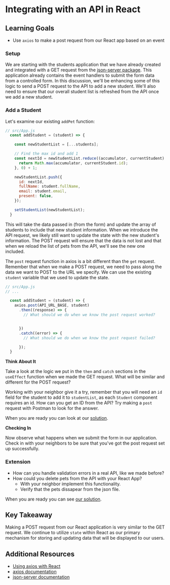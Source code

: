 # Integrating with an API in React

## Learning Goals

- Use `axios` to make a post request from our React app based on an event

### Setup

We are starting with the students application that we have already created and integrated with a GET request from the [json-server package](https://www.npmjs.com/package/json-server).  This application already contains the event handlers to submit the form data from a controlled form. In this discussion, we'll be enhancing some of this logic to send a POST request to the API to add a new student. We'll also need to ensure that our overall student list is refreshed from the API once we add a new student.

### Add a Student

Let's examine our existing `addPet` function:

```javascript
// src/App.js
  const addStudent = (student) => {

    const newStudentList = [...students];

    // Find the max id and add 1
    const nextId = newStudentList.reduce((accumulator, currentStudent) => {
      return Math.max(accumulator, currentStudent.id);
    }, 0) + 1;

    newStudentList.push({
      id: nextId,
      fullName: student.fullName,
      email: student.email,
      present: false,
    });

    setStudentList(newStudentList);
  }
```

This will take the data passed in (from the form) and update the array of students to include that new student information. When we introduce the API request, we likely still want to update the state with the new student's information. The POST request will ensure that the data is not lost and that when we reload the list of pets from the API, we'll see the new one included.

The `post` request function in axios is a bit different than the `get` request. Remember that when we make a POST request, we need to pass along the data we want to POST to the URL we specify. We can use the existing `student` variable that we used to update the state.

```javascript
// src/App.js
// ...

  const addStudent = (student) => {
    axios.post(API_URL_BASE, student)
      .then((response) => {
        // What should we do when we know the post request worked?


      })
      .catch((error) => {
        // What should we do when we know the post request failed?

      });
  }
```

**Think About It**

Take a look at the logic we put in the `then` and `catch` sections in the `useEffect` function when we made the GET request. What will be similar and different for the POST request?

Working with your neighbor give it a try, remember that you will need an `id` field for the student to add it to `studentList`, as each `Student` component requires an id.  How can you get an ID from the API?  Try making a `post` request with Postman to look for the answer.

When you are ready you can look at our [solution](examples/addStudent.js).

**Checking In**

Now observe what happens when we submit the form in our application. Check in with your neighbors to be sure that you've got the post request set up successfully.

### Extension

- How can you handle validation errors in a real API, like we made before?
- How could you delete pets from the API with your React App?
  - With your neighbor implement this functionality.
  - Verify that the pets dissapear from the json file.

When you are ready you can see [our solution](examples/deletePet.js).

## Key Takeaway

Making a POST request from our React application is very similar to the GET request. We continue to utilize `state` within React as our primary mechanism for storing and updating data that will be displayed to our users.

## Additional Resources

- [Using axios with React](https://alligator.io/react/axios-react/)
- [axios documentation](https://github.com/axios/axios)
- [json-server documentation](https://github.com/typicode/json-server)
